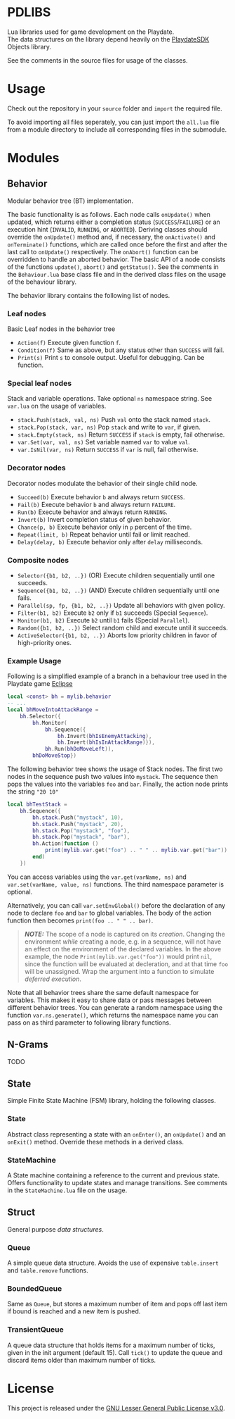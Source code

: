 # PDLIBS
Lua libraries used for game development on the Playdate.</br>
The data structures on the library depend heavily on the [PlaydateSDK](https://sdk.play.date/) Objects library.

See the comments in the source files for usage of the classes.

# Usage
Check out the repository in your `source` folder and `import` the required file. 

To avoid importing all files seperately, you can just import the `all.lua` file from a module directory to include all corresponding files in the submodule.

# Modules

## Behavior
Modular behavior tree (BT) implementation.

The basic functionality is as follows. Each node calls `onUpdate()` when updated, which returns either a completion status (`SUCCESS`/`FAILURE`) or an execution hint (`INVALID`, `RUNNING`, or `ABORTED`). 
Deriving classes should override the `onUpdate()` method and, if necessary, the `onActivate()` and `onTerminate()` functions, which are called once before the first and after the last call to `onUpdate()` respectively. 
The `onAbort()` function can be overridden to handle an aborted behavior.
The basic API of a node consists of the functions `update()`, `abort()` and `getStatus()`.
See the comments in the `Behaviour.lua` base class file and in the derived class files on the usage of the behaviour library.

The behavior library contains the following list of nodes.

### Leaf nodes
Basic Leaf nodes in the behavior tree
* `Action(f)` Execute given function `f`.
* `Condition(f)` Same as above, but any status other than `SUCCESS` will fail.
* `Print(s)` Print `s` to console output. Useful for debugging. Can be function.

### Special leaf nodes
Stack and variable operations. 
Take optional `ns` namespace string.
See `var.lua` on the usage of variables.

* `stack.Push(stack, val, ns)` Push `val` onto the stack named `stack`.
* `stack.Pop(stack, var, ns)` Pop `stack` and write to `var`, if given.
* `stack.Empty(stack, ns)` Return `SUCCESS` if `stack` is empty, fail otherwise. 
* `var.Set(var, val, ns)` Set variable named `var` to value `val`.
* `var.IsNil(var, ns)` Return `SUCCESS` if `var` is null, fail otherwise.

### Decorator nodes
Decorator nodes modulate the behavior of their single child node.
* `Succeed(b)` Execute behavior `b` and always return `SUCCESS`.
* `Fail(b)` Execute behavior `b` and always return `FAILURE`.
* `Run(b)` Execute behavior and always return `RUNNING`.
* `Invert(b)` Invert completion status of given behavior.
* `Chance(p, b)` Execute behavior only in `p` percent of the time.
* `Repeat(limit, b)` Repeat behavior until fail or limit reached.
* `Delay(delay, b)` Execute behavior only after `delay` milliseconds.

### Composite nodes
* `Selector({b1, b2, ..})` (OR) Execute children sequentially until one succeeds.
* `Sequence({b1, b2, ..})` (AND) Execute children sequentially until one fails.
* `Parallel(sp, fp, {b1, b2, ..})` Update all behaviors with given policy.
* `Filter(b1, b2)` Execute `b2` only if `b1` succeeds (Special `Sequence`).
* `Monitor(b1, b2)` Execute `b2` until `b1` fails (Special `Parallel`).
* `Random({b1, b2, ..})` Select random child and execute until it succeeds.
* `ActiveSelector({b1, b2, ..})` Aborts low priority children in favor of high-priority ones.

### Example Usage
Following is a simplified example of a branch in a behaviour tree used in the Playdate game [Eclipse](https://berate.itch.io/eclipse)
```lua
local <const> bh = mylib.behavior
-- ...
local bhMoveIntoAttackRange = 
    bh.Selector({
        bh.Monitor(
            bh.Sequence({
                bh.Invert(bhIsEnemyAttacking),
                bh.Invert(bhIsInAttackRange)}),
            bh.Run(bhDoMoveLeft)),
        bhDoMoveStop})
```

The following behavior tree shows the usage of Stack nodes. 
The first two nodes in the sequence push two values into `mystack`. 
The sequence then pops the values into the variables `foo` and `bar`.
Finally, the action node prints the string `"20 10"`

```lua
local bhTestStack = 
    bh.Sequence({
        bh.stack.Push("mystack", 10),
        bh.stack.Push("mystack", 20),
        bh.stack.Pop("mystack", "foo"),
        bh.stack.Pop("mystack", "bar"),
        bh.Action(function ()
            print(mylib.var.get("foo") .. " " .. mylib.var.get("bar"))
        end)
    })
```

You can access variables using the `var.get(varName, ns)` and `var.set(varName, value, ns)` functions. 
The third namespace parameter is optional.

Alternatively, you can call `var.setEnvGlobal()` before the declaration of any node to declare `foo` and `bar` to global variables.
The body of the action function then becomes `print(foo .. " " .. bar)`.

> **_NOTE:_**  The scope of a node is captured on its *creation*. Changing the environment *while* creating a node, e.g. in a sequence, will not have an effect on the environment of the declared variables. In the above example, the node `Print(mylib.var.get("foo"))` would print `nil`, since the function will be evaluated at decleration, and at that time `foo` will be unassigned. Wrap the argument into a function to simulate *deferred execution*.

Note that all behavior trees share the same default namespace for variables. 
This makes it easy to share data or pass messages between different behavior trees. You can generate a random namespace using the function `var.ns.generate()`, which returns the namespace name you can pass on as third parameter to following library functions.


## N-Grams
TODO

## State
Simple Finite State Machine (FSM) library, holding the following classes.
### State
Abstract class representing a state with an `onEnter()`, an `onUpdate()` and an `onExit()` method. 
Override these methods in a derived class.

### StateMachine
A State machine containing a reference to the current and previous state. 
Offers functionality to update states and manage transitions. See comments in the `StateMachine.lua` file on the usage.


## Struct
General purpose *data structures*.
### Queue
A simple queue data structure. Avoids the use of expensive `table.insert` and `table.remove` functions.

### BoundedQueue
Same as `Queue`, but stores a maximum number of item and pops off last item if bound is reached and a new item is pushed.

### TransientQueue
A queue data structure that holds items for a maximum number of ticks, given in the init argument (default 15).
Call `tick()` to update the queue and discard items older than maximum number of ticks.

# License
This project is released under the [GNU Lesser General Public License v3.0](https://www.gnu.org/licenses/lgpl-3.0.en.html).